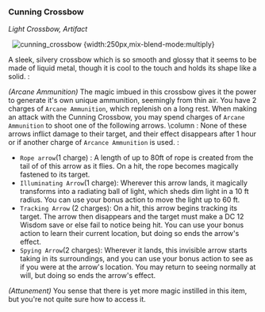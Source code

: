 ### Cunning Crossbow
*Light Crossbow, Artifact*

 &nbsp;&nbsp;![cunning_crossbow](https://i.imgur.com/7gECsLb.png) {width:250px,mix-blend-mode:multiply}

A sleek, silvery crossbow which is so smooth and glossy that it seems to be made of liquid metal, though it is cool to the touch and holds its shape like a solid.
:

*(Arcane Ammunition)* The magic imbued in this crossbow gives it the power to generate it's own unique ammunition, seemingly from thin air. You have 2 charges of `Arcane Ammunition`, which replenish on a long rest. When making an attack with the Cunning Crossbow, you may spend charges of `Arcane Ammunition` to shoot one of the following arrows.
\column
:
 None of these arrows inflict damage to their target, and their effect disappears after 1 hour or if another charge of `Arcance Ammunition` is used.
:
- `Rope arrow`(1 charge) : A length of up to 80ft of rope is created from the tail of of this arrow as it flies. On a hit, the rope becomes magically fastened to its target. 
- `Illuminating Arrow`(1 charge): Wherever this arrow lands, it magically transforms into a radiating ball of light, which sheds dim light in a 10 ft radius. You can use your bonus action to move the light up to 60 ft.  
- `Tracking Arrow` (2 charges): On a hit, this arrow begins tracking its target. The arrow then disappears and the target must make a DC 12 Wisdom save or else fail to notice being hit. You can use your bonus action to learn their current location, but doing so ends the arrow's effect. 
- `Spying Arrow`(2 charges): Wherever it lands, this invisible arrow starts taking in its surroundings, and you can use your bonus action to see as if you were at the arrow's location. You may return to seeing normally at will, but doing so ends the arrow's effect. 

*(Attunement)* You sense that there is yet more magic instilled in this item, but you're not quite sure how to access it.  

